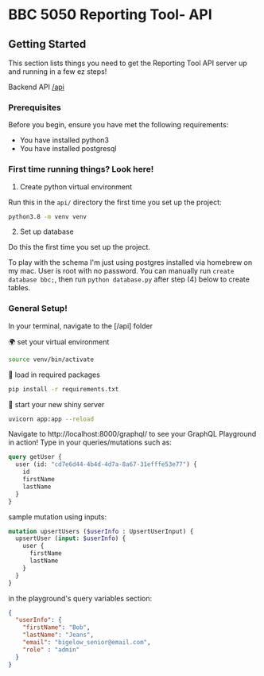 # BBC 5050 Reporting Tool- API

## Getting Started

This section lists things you need to get the Reporting Tool API server up and running in a few ez steps!

Backend API
[/api](api)

### Prerequisites

Before you begin, ensure you have met the following requirements:

- You have installed python3
- You have installed postgresql

### First time running things? Look here!

1. Create python virtual environment

Run this in the `api/` directory the first time you set up the project:

```bash
python3.8 -m venv venv
```

2. Set up database

Do this the first time you set up the project.

To play with the schema I'm just using postgres installed via homebrew on my mac. User is root with no password. You can manually run `create database bbc;`, then run `python database.py` after step (4) below to create tables.

### General Setup!

In your terminal, navigate to the [/api] folder

🌍 set your virtual environment

```bash
source venv/bin/activate
```

🚧 load in required packages

```bash
pip install -r requirements.txt
```

🏁 start your new shiny server

```bash
uvicorn app:app --reload
```

Navigate to http://localhost:8000/graphql/ to see your GraphQL Playground in action!
Type in your queries/mutations such as:

```graphql
query getUser {
  user (id: "cd7e6d44-4b4d-4d7a-8a67-31efffe53e77") {
    id
    firstName
    lastName
  }
}
```

sample mutation using inputs:

```graphql
mutation upsertUsers ($userInfo : UpsertUserInput) {
  upsertUser (input: $userInfo) {
    user {
      firstName
      lastName
    }
  }
}
```

in the playground's query variables section:

```json
{
  "userInfo": {
    "firstName": "Bob",
    "lastName": "Jeans",
    "email": "bigelow_senior@email.com",
    "role" : "admin"
  }
}
```
